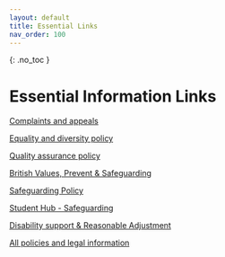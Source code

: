 ```yaml
---
layout: default
title: Essential Links
nav_order: 100
---
```


{: .no_toc }

# Essential Information Links
 
[Complaints and appeals](https://students.solent.ac.uk/studying/complaints-and-appeals)

[Equality and diversity policy
](https://www.solent.ac.uk/about/our-policies-and-legal-information/our-policies/equality-diversity-policy)

[Quality assurance policy](https://www.solent.ac.uk/about/our-policies-and-legal-information/our-policies/quality-assurance-policy)

[British Values, Prevent & Safeguarding](https://martinsolent.github.io/comp_dashboard/docs/apprenticeships/child_11.html)

[Safeguarding Policy](info/safeguarding-policy.pdf)

[Student Hub - Safeguarding](https://students.solent.ac.uk/student-hub/safeguarding)

[Disability support & Reasonable Adjustment](https://www.solent.ac.uk/studying-at-solent/student-support/disability-support)

[All policies and legal information](https://www.solent.ac.uk/about/our-policies-and-legal-information)

